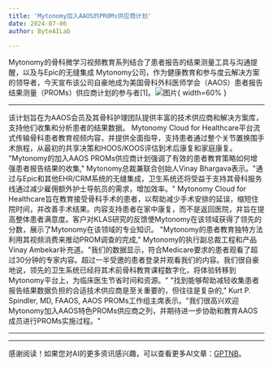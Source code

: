 ```yaml
---
title: 'Mytonomy加入AAOS的PROMs供应商计划'
date: 2024-07-06
author: ByteAILab

---
```


Mytonomy的骨科微学习视频教育系列结合了患者报告的结果测量工具与沟通提醒，以及与Epic的无缝集成
Mytonomy公司，作为健康教育和参与度云解决方案的领导者，今天宣布该公司自豪地成为美国骨科外科医师学会（AAOS）患者报告结果测量（PROMs）供应商计划的参与者[1]。![图片](https://ai-techpark.com/wp-content/uploads/2024/07/Mytonomy-960x540.jpg){ width=60% }

---
该计划旨在为AAOS会员及其骨科护理团队提供丰富的技术供应商和解决方案库，支持他们收集和分析患者的结果数据。
Mytonomy Cloud for Healthcare平台流式传输骨科患者教育视频内容，并提供全面指导，支持患者通过整个关节置换围手术旅程，从最初的共享决策和HOOS/KOOS评估到术后康复和家庭康复。
"Mytonomy的加入AAOS PROMs供应商计划强调了有效的患者教育策略如何增强患者报告结果的收集," Mytonomy总裁兼联合创始人Vinay Bhargava表示。"通过与Epic和其他EHR/CRM系统的无缝集成，卫生系统还将受益于支持其骨科服务线通过减少雇佣额外护士导航员的需求，增加效率。"
Mytonomy Cloud for Healthcare旨在教育接受骨科手术的患者，以帮助减少手术安排的延误，缩短住院时间，并改善手术结果。内容支持患者在家中康复，而不是返回医院，并旨在提高整体患者满意度。客户对KLAS研究的反馈使Mytonomy在该领域获得了领先的分数，展示了Mytonomy在该领域的专业知识。
"Mytonomy的患者教育独特方法利用其视频消费来推动PROM调查的完成," Mytonomy的执行副总裁工程和产品Vinay Ambekar补充道。"我们的数据显示，符合Medicare要求的患者观看了超过30分钟的专家内容。超过一半受邀的患者登录并观看我们的内容。我们很自豪地说，领先的卫生系统已经将其术前骨科教育课程数字化，将体验转移到Mytonomy平台上，为临床医生节省时间和资源。"
"找到能够帮助减轻收集患者报告结果数据负担的合适技术供应商是至关重要的，但往往是复杂的," Kurt P. Spindler, MD, FAAOS, AAOS PROMs工作组主席表示。"我们很高兴欢迎Mytonomy加入AAOS特色PROMs供应商之列，并期待进一步协助和教育AAOS成员进行PROMs实施过程。"

---
---
感谢阅读！如果您对AI的更多资讯感兴趣，可以查看更多AI文章：[GPTNB](https://gptnb.com)。